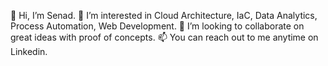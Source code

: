 👋 Hi, I’m Senad.
👀 I’m interested in Cloud Architecture, IaC, Data Analytics, Process Automation, Web Development.
💞️ I’m looking to collaborate on great ideas with proof of concepts. 
📫 You can reach out to me anytime on Linkedin.
